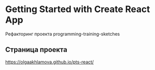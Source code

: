 # Getting Started with Create React App

Рефакторинг проекта programming-training-sketches

## Страница проекта

https://olgaakhlamova.github.io/pts-react/

